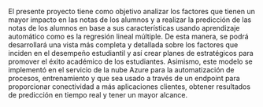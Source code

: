 El presente proyecto tiene como objetivo analizar los factores que tienen un mayor impacto en las notas de los alumnos y a realizar la predicción de las notas de los alumnos en base a sus características usando aprendizaje automático como es la regresión lineal múltiple. De esta manera, se podrá desarrollará una vista más completa y detallada sobre los factores que inciden en el desempeño estudiantil y así crear planes de estratégicos para promover el éxito académico de los estudiantes. Asimismo, este modelo se implementó en el servicio de la nube Azure para la automatización de procesos, entrenamiento y que sea usado a través de un endpoint para proporcionar conectividad a más aplicaciones clientes, obtener resultados de predicción en tiempo real y tener un mayor alcance.
